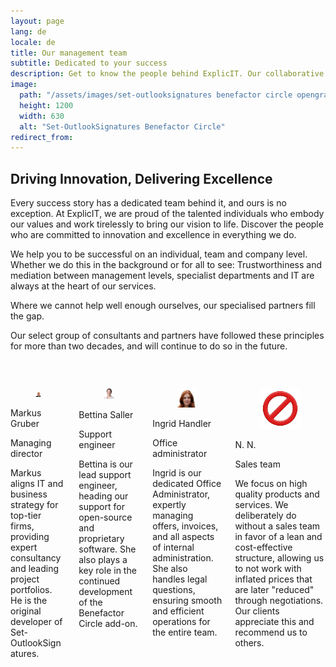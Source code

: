 ```yaml
---
layout: page
lang: de
locale: de
title: Our management team
subtitle: Dedicated to your success
description: Get to know the people behind ExplicIT. Our collaborative team is dedicated to innovation, client satisfaction, and building lasting relationships.
image:
  path: "/assets/images/set-outlooksignatures benefactor circle opengraph1200x630.png"
  height: 1200
  width: 630
  alt: "Set-OutlookSignatures Benefactor Circle"
redirect_from:
---
```



<h2>Driving Innovation, Delivering Excellence</h2>
<p>Every success story has a dedicated team behind it, and ours is no exception. At ExplicIT, we are proud of the talented individuals who embody our values and work tirelessly to bring our vision to life. Discover the people who are committed to innovation and excellence in everything we do.</p>

<p>We help you to be successful on an individual, team and company level. Whether we do this in the background or for all to see: Trustworthiness and mediation between management levels, specialist departments and IT are always at the heart of our services.</p>

<p>Where we cannot help well enough ourselves, our specialised partners fill the gap.</p>

<p>Our select group of consultants and partners have followed these principles for more than two decades, and will continue to do so in the future.</p>

<p>&nbsp;</p>

<div class="columns is-multiline">
    <div class="column is-one-quarter-desktop is-one-third-tablet is-half-tablet-mobile">
        <div class="card">
            <div class="card-image">
                <figure class="image is-1by1">
                <img
                    src="/assets/images/team/markusgruber.jpg"
                    alt="Markus Gruber"
                />
                </figure>
            </div>
            <div class="card-content">
                <div class="media">
                <div class="media-content">
                    <p class="title is-4">Markus Gruber</p>
                    <p class="subtitle is-6">Managing director</p>
                </div>
                </div>
                <div class="content">
                    <p>Markus aligns IT and business strategy for top-tier firms, providing expert consultancy and leading project portfolios. He is the original developer of Set-OutlookSignatures.</p>
                </div>
            </div>
        </div>
    </div>
    <div class="column is-one-quarter-desktop is-one-third-tablet is-half-tablet-mobile">
        <div class="card is-one-third-desktop is-half-tablet is-full-mobile">
            <div class="card-image">
                <figure class="image is-1by1">
                <img
                    src="/assets/images/team/bettinasaller.jpg"
                    alt="Bettina Saller"
                />
                </figure>
            </div>
            <div class="card-content">
                <div class="media">
                <div class="media-content">
                    <p class="title is-4">Bettina Saller</p>
                    <p class="subtitle is-6">Support engineer</p>
                </div>
                </div>
                <div class="content">
                    <p>Bettina is our lead support engineer, heading our support for open-source and proprietary software. She also plays a key role in the continued development of the Benefactor Circle add-on.</p>
                </div>
            </div>
        </div>
    </div>
    <div class="column is-one-quarter-desktop is-one-third-tablet is-half-tablet-mobile">
        <div class="card is-one-third-desktop is-half-tablet is-full-mobile">
            <div class="card-image">
                <figure class="image is-1by1">
                <img
                    src="/assets/images/team/ingridhandler.jpg"
                    alt="Ingrid Handler"
                />
                </figure>
            </div>
            <div class="card-content">
                <div class="media">
                <div class="media-content">
                    <p class="title is-4">Ingrid Handler</p>
                    <p class="subtitle is-6">Office administrator</p>
                </div>
                </div>
                <div class="content">
                    <p>Ingrid is our dedicated Office Administrator, expertly managing offers, invoices, and all aspects of internal administration. She also handles legal questions, ensuring smooth and efficient operations for the entire team.</p>
                </div>
            </div>
        </div>
    </div>
    <div class="column is-one-quarter-desktop is-one-third-tablet is-half-tablet-mobile">
        <div class="card is-one-third-desktop is-half-tablet is-full-mobile">
            <div class="card-image">
                <figure class="image is-1by1">
                <img
                    src="/assets/images/team/prohibit.jpg"
                    alt="N. N."
                />
                </figure>
            </div>
            <div class="card-content">
                <div class="media">
                <div class="media-content">
                    <p class="title is-4">N. N.</p>
                    <p class="subtitle is-6">Sales team</p>
                </div>
                </div>
                <div class="content">
                    <p>We focus on high quality products and services. We deliberately do without a sales team in favor of a lean and cost-effective structure, allowing us to not work with inflated prices that are later "reduced" through negotiations. Our clients appreciate this and recommend us to others.</p>
                </div>
            </div>
        </div>
    </div>
</div>
